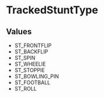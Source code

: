 # TrackedStuntType

## Values
* ST_FRONTFLIP
* ST_BACKFLIP
* ST_SPIN
* ST_WHEELIE
* ST_STOPPIE
* ST_BOWLING_PIN
* ST_FOOTBALL
* ST_ROLL